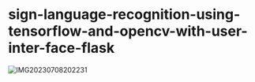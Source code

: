 # sign-language-recognition-using-tensorflow-and-opencv-with-user-inter-face-flask
![IMG20230708202231](https://github.com/Pedellimaneesh/sign-language-recognition-using-tensorflow-and-opencv-with-user-inter-face-flask/assets/86614671/dc8e4bd4-9747-4394-b629-7528483be503)
